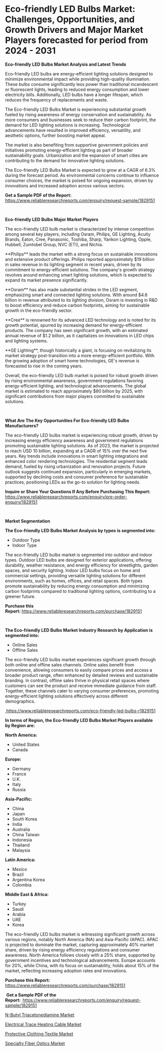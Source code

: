 <p><h1>Eco-friendly LED Bulbs Market: Challenges, Opportunities, and Growth Drivers and Major Market Players forecasted for period from 2024 - 2031</h1></p><p><strong>Eco-friendly LED Bulbs Market Analysis and Latest Trends</strong></p>
<p><p>Eco-friendly LED bulbs are energy-efficient lighting solutions designed to minimize environmental impact while providing high-quality illumination. These bulbs consume significantly less power than traditional incandescent or fluorescent lights, leading to reduced energy consumption and lower electricity bills. Additionally, LED bulbs have a longer lifespan, which reduces the frequency of replacements and waste.</p><p>The Eco-friendly LED Bulbs Market is experiencing substantial growth fueled by rising awareness of energy conservation and sustainability. As more consumers and businesses seek to reduce their carbon footprint, the demand for LED lighting solutions is increasing. Technological advancements have resulted in improved efficiency, versatility, and aesthetic options, further boosting market appeal.</p><p>The market is also benefiting from supportive government policies and initiatives promoting energy-efficient lighting as part of broader sustainability goals. Urbanization and the expansion of smart cities are contributing to the demand for innovative lighting solutions. </p><p>The Eco-friendly LED Bulbs Market is expected to grow at a CAGR of 6.3% during the forecast period. As environmental concerns continue to influence consumer choices, the market is poised for ongoing expansion, driven by innovations and increased adoption across various sectors.</p></p>
<p><strong>Get a Sample PDF of the Report:&nbsp;</strong> <a href="https://www.reliableresearchreports.com/enquiry/request-sample/1829151?utm_campaign=11&utm_medium=2&utm_source=Github&utm_content=ia&utm_term=30122024&utm_id=eco-friendly-led-bulbs">https://www.reliableresearchreports.com/enquiry/request-sample/1829151</a></p>
<p>&nbsp;</p>
<p><strong>Eco-friendly LED Bulbs Major Market Players</strong></p>
<p><p>The eco-friendly LED bulb market is characterized by intense competition among several key players, including Osram, Philips, GE Lighting, Acuity Brands, Eaton, Cree, Panasonic, Toshiba, Sharp, Yankon Lighting, Opple, Hubbell, Zumtobel Group, NVC (ETI), and Nichia. </p><p>**Philips** leads the market with a strong focus on sustainable innovations and extensive product offerings. Philips reported approximately $19 billion in sales revenue in its lighting segment in recent years, driven by its commitment to energy-efficient solutions. The company's growth strategy revolves around enhancing smart lighting solutions, which is expected to expand its market presence significantly.</p><p>**Osram** has also made substantial strides in the LED segment, emphasizing smart and connected lighting solutions. With around $4.6 billion in revenue attributed to its lighting division, Osram is investing in R&D to boost efficiency and reduce carbon footprints, aiming for sustainable growth in the eco-friendly sector.</p><p>**Cree** is renowned for its advanced LED technology and is noted for its growth potential, spurred by increasing demand for energy-efficient products. The company has seen significant growth, with an estimated annual revenue of $1.2 billion, as it capitalizes on innovations in LED chips and lighting systems.</p><p>**GE Lighting**, though historically a giant, is focusing on revitalizing its market strategy post-transition into a more energy-efficient portfolio. With the growing adoption of smart home technologies, GE's revenue is forecasted to rise in the coming years.</p><p>Overall, the eco-friendly LED bulb market is poised for robust growth driven by rising environmental awareness, government regulations favoring energy-efficient lighting, and technological advancements. The global market is estimated to reach approximately $80 billion by 2025, with significant contributions from major players committed to sustainable solutions.</p></p>
<p>&nbsp;</p>
<p><strong>What Are The Key Opportunities For Eco-friendly LED Bulbs Manufacturers?</strong></p>
<p><p>The eco-friendly LED bulbs market is experiencing robust growth, driven by increasing energy efficiency awareness and government regulations promoting sustainable lighting solutions. As of 2023, the market is projected to reach USD 10 billion, expanding at a CAGR of 15% over the next five years. Key trends include innovations in smart lighting integrations and enhanced color rendering technologies. The residential segment leads demand, fueled by rising urbanization and renovation projects. Future outlook suggests continued expansion, particularly in emerging markets, supported by declining costs and consumer preference for sustainable practices, positioning LEDs as the go-to solution for lighting needs.</p></p>
<p><strong>Inquire or Share Your Questions If Any Before Purchasing This Report:</strong> <a href="https://www.reliableresearchreports.com/enquiry/pre-order-enquiry/1829151?utm_campaign=11&utm_medium=2&utm_source=Github&utm_content=ia&utm_term=30122024&utm_id=eco-friendly-led-bulbs">https://www.reliableresearchreports.com/enquiry/pre-order-enquiry/1829151</a></p>
<p>&nbsp;</p>
<p><strong>Market Segmentation</strong></p>
<p><strong>The Eco-friendly LED Bulbs Market Analysis by types is segmented into:</strong></p>
<p><ul><li>Outdoor Type</li><li>Indoor Type</li></ul></p>
<p><p>The eco-friendly LED bulbs market is segmented into outdoor and indoor types. Outdoor LED bulbs are designed for exterior applications, offering durability, weather resistance, and energy efficiency for streetlights, garden spaces, and security lighting. Indoor LED bulbs focus on home and commercial settings, providing versatile lighting solutions for different environments, such as homes, offices, and retail spaces. Both types promote sustainability by reducing energy consumption and minimizing carbon footprints compared to traditional lighting options, contributing to a greener future.</p></p>
<p><strong>Purchase this Report:&nbsp;</strong><a href="https://www.reliableresearchreports.com/purchase/1829151?utm_campaign=11&utm_medium=2&utm_source=Github&utm_content=ia&utm_term=30122024&utm_id=eco-friendly-led-bulbs">https://www.reliableresearchreports.com/purchase/1829151</a></p>
<p>&nbsp;</p>
<p><strong>The Eco-friendly LED Bulbs Market Industry Research by Application is segmented into:</strong></p>
<p><ul><li>Online Sales</li><li>Offline Sales</li></ul></p>
<p><p>The eco-friendly LED bulbs market experiences significant growth through both online and offline sales channels. Online sales benefit from convenience, allowing consumers to easily compare prices and access a broader product range, often enhanced by detailed reviews and sustainable branding. In contrast, offline sales thrive in physical retail spaces where customers can see the product and receive immediate guidance from staff. Together, these channels cater to varying consumer preferences, promoting energy-efficient lighting solutions effectively across different demographics.</p></p>
<p><a href="https://www.reliableresearchreports.com/eco-friendly-led-bulbs-r1829151?utm_campaign=11&utm_medium=2&utm_source=Github&utm_content=ia&utm_term=30122024&utm_id=eco-friendly-led-bulbs">&nbsp;https://www.reliableresearchreports.com/eco-friendly-led-bulbs-r1829151</a></p>
<p><strong>In terms of Region, the Eco-friendly LED Bulbs Market Players available by Region are:</strong></p>
<p>
    <p> <strong> North America: </strong>
        <ul>
            <li>United States</li>
            <li>Canada</li>
        </ul>
        </p> 
    <p> <strong> Europe: </strong>
        <ul>
            <li>Germany</li>
            <li>France</li>
            <li>U.K.</li>
            <li>Italy</li>
            <li>Russia</li>
        </ul>
        </p> 
    <p> <strong> Asia-Pacific: </strong>
        <ul>
            <li>China</li>
            <li>Japan</li>
            <li>South Korea</li>
            <li>India</li>
            <li>Australia</li>
            <li>China Taiwan</li>
            <li>Indonesia</li>
            <li>Thailand</li>
            <li>Malaysia</li>
        </ul>
        </p> 
    <p> <strong> Latin America: </strong>
        <ul>
            <li>Mexico</li>
            <li>Brazil</li>
            <li>Argentina Korea</li>
            <li>Colombia</li>
        </ul>
        </p> 
    <p> <strong> Middle East & Africa: </strong>
        <ul>
            <li>Turkey</li>
            <li>Saudi</li>
            <li>Arabia</li>
            <li>UAE</li>
            <li>Korea</li>
        </ul>
    </p>
    </p>
<p><p>The eco-friendly LED bulbs market is witnessing significant growth across various regions, notably North America (NA) and Asia-Pacific (APAC). APAC is projected to dominate the market, capturing approximately 40% market share, driven by rising energy efficiency regulations and consumer awareness. North America follows closely with a 25% share, supported by government incentives and technological advancements. Europe accounts for 20%, while China, with its focus on sustainability, holds about 15% of the market, reflecting increasing adoption rates and innovations.</p></p>
<p><strong>Purchase this Report: </strong><a href="https://www.reliableresearchreports.com/purchase/1829151?utm_campaign=11&utm_medium=2&utm_source=Github&utm_content=ia&utm_term=30122024&utm_id=eco-friendly-led-bulbs">https://www.reliableresearchreports.com/purchase/1829151</a></p>
<p>&nbsp;<strong>Get a Sample PDF of the Report:&nbsp;&nbsp;</strong><a href="https://www.reliableresearchreports.com/enquiry/request-sample/1829151?utm_campaign=11&utm_medium=2&utm_source=Github&utm_content=ia&utm_term=30122024&utm_id=eco-friendly-led-bulbs">https://www.reliableresearchreports.com/enquiry/request-sample/1829151</a></p>
<p><strong></strong></p>
<p><p><a href="https://github.com/gukenneth26571/Market-Research-Report-List-1/blob/main/n-butyl-triacetonediamine-market.md?utm_campaign=11&utm_medium=2&utm_source=Github&utm_content=ia&utm_term=30122024&utm_id=eco-friendly-led-bulbs">N-Butyl Triacetonediamine Market</a></p><p><a href="https://github.com/ChiragRp1/Market-Research-Report-List-7/blob/main/electrical-trace-heating-cable-market.md?utm_campaign=11&utm_medium=2&utm_source=Github&utm_content=ia&utm_term=30122024&utm_id=eco-friendly-led-bulbs">Electrical Trace Heating Cable Market</a></p><p><a href="https://github.com/stillsfloria19981/Market-Research-Report-List-1/blob/main/protective-clothing-textile-market.md?utm_campaign=11&utm_medium=2&utm_source=Github&utm_content=ia&utm_term=30122024&utm_id=eco-friendly-led-bulbs">Protective Clothing Textile Market</a></p><p><a href="https://github.com/triattwood9919/Market-Research-Report-List-1/blob/main/specialty-fiber-optics-market.md?utm_campaign=11&utm_medium=2&utm_source=Github&utm_content=ia&utm_term=30122024&utm_id=eco-friendly-led-bulbs">Specialty Fiber Optics Market</a></p></p>